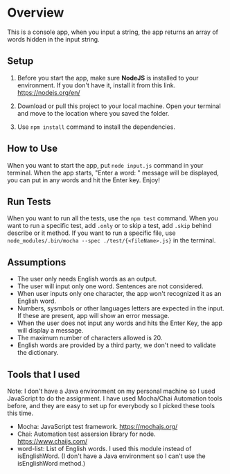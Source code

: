 # **Overview**
This is a console app, when you input a string, the app returns an array of words hidden in the input string.

## **Setup**
1. Before you start the app, make sure **NodeJS** is installed to your environment. If you don't have it, install it from this link. https://nodejs.org/en/

2. Download or pull this project to your local machine. Open your terminal and move to the location where you saved the folder.

3. Use `npm install` command to install the dependencies.

## **How to Use**
When you want to start the app, put `node input.js` command in your terminal. When the app starts, "Enter a word: " message will be displayed, you can put in any words and hit the Enter key. Enjoy!

## **Run Tests**
When you want to run all the tests, use the `npm test` command.
When you want to run a specific test, add `.only` or to skip a test, add `.skip` behind describe or it method.
If you want to run a specific file, use `node_modules/.bin/mocha --spec ./test/{<fileName>.js}` in the terminal.

## **Assumptions**
- The user only needs English words as an output.
- The user will input only one word. Sentences are not considered.
- When user inputs only one character, the app won't recognized it as an English word.
- Numbers, sysmbols or other languages letters are expected in the input. If these are present, app will show an error message.
- When the user does not input any words and hits the Enter Key, the app will display a message.
- The maximum number of characters allowed is 20.
- English words are provided by a third party, we don't need to validate the dictionary.

## **Tools that I used**
Note: I don't have a Java environment on my personal machine so I used JavaScript to do the assignment. I have used Mocha/Chai Automation tools before, and they are easy to set up for everybody so I picked these tools this time.
- Mocha: JavaScript test framework. https://mochajs.org/
- Chai: Automation test assersion library for node. https://www.chaijs.com/
- word-list: List of English words. I used this module instead of isEnglishWord. (I don't have a Java environment so I can't use the isEnglishWord method.)
